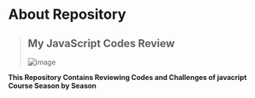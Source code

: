# About Repository

> ## My JavaScript Codes Review
>
> ![image](https://github.com/user-attachments/assets/73335949-0564-409e-9262-5d2d53c39c7e)

**This Repository Contains Reviewing Codes and Challenges of javacript Course Season by Season**

